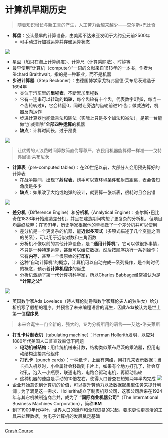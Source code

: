 # 计算机早期历史
>随着知识增长与新工具的产生，人工劳力会越来越少——查尔斯•巴比奇
* **算盘**：公认最早的计算设备，由美索不达米亚发明于大约公元前2500年
  * 可手动进行加减运算并存储运算状态

![](../images/算盘.png)
* 星盘（船只在海上计算纬度）、计算尺（计算乘除法）、时钟等
* 最早使用“计算机（computer）”一词的文献来自1613年的一本书，作者为Richard Braithwait，指的是一种职业，而不是机器
* **步进计算器**（Step Reckoner）：由德国博学家戈特弗里德·莱布尼茨建造于1694年
  * 类似于汽车里的**里程表**，不断累加里程数
  * 它有一连串可以转动的**齿轮**，每个齿轮有十个齿，代表数字0到9，每当一个齿轮转过9，它会转回0，同时让旁边的齿轮前进1个齿；做减法时，机器反向运作
  * 步进计算器也能做乘法和除法（实际上只是多个加法和减法），是第一台能做“加减乘除”**全部四种运算**的机器
  * **缺点**：计算时间长，过于昂贵

![](../images/步进计数器.png)
>让优秀的人浪费时间算数简直侮辱尊严，农民用机器能算得一样准——戈特弗里德·莱布尼茨
* **计算表**（pre-computed tables）：在20世纪以前，大部分人会用预先算好的计算表
  * 在战争期间，出现了**射程表**，炮手可以查环境条件和射击距离，表会告知角度是多少
  * **缺点**：如果改了大炮或炮弹的设计，就要算一张新表，很耗时且会出错

![](../images/射程表.jpeg)
* **差分机**（Difference Engine）和**分析机**（Analytical Engine）：查尔斯•巴比奇在1823年开始建造差分机，并且在建造期间构想了更复杂的分析机，但项目均最终放弃；在1991年，历史学家根据他的草稿做了一个差分机并可以使用
  * 差分机是一个更复杂的机器，能**近似多项式**（多项式描述了几个变量之间的关系），可以用于近似对数和三角函数
  * 分析机不像以前的其他计算设备，是 **“通用计算机”**，它可以做很多事情，不只是一种特定运算，甚至可以给它数据，然后按顺序执行一系列操作；它有**内存**，甚至一个很原始的**打印机**
  * 这种“自动计算机”的概念，计算机可以自动完成一系列操作，是个跨时代的概念，预示着**计算机程序**的诞生
  * 分析机激励了第一代计算机科学家，所以Charles Babbage经常被认为是 **“计算之父”**

![](../images/差分机.png)
* 英国数学家Ada Lovelace（诗人拜伦勋爵和数学家拜伦夫人的独生女）给分析机写了假想的程序，并预言了未来编程语言的诞生，因此Ada被认为是世上第一位**程序员**
>未来会诞生一门全新的，强大的，专为分析所用的语言——艾达•洛夫莱斯
* **打孔卡片制表机**（tabulating machine）：Herman Hollerith发明，以应对1880年代美国人口普查效率低下问题
  * **电动机械结构**：用传统机械来计数，结构类似莱布尼茨的乘法器，但用电动结构连接其他组件
  * **打孔卡**（punch cards）：一种纸卡，上面有网络，用打孔来表示数据；当卡插入机器时，小金属针会移动到卡片上，如果有个地方打孔了，针会穿过孔，泡入一小瓶汞，联通电路，电路会驱动电机，再驱动齿轮
  * 这种机器的速度是手动的10倍左右，使得人口普查在短短两年半内完成
![](../images/打孔卡片制表机.jpg)
* 企业开始意识到计算机的价值，可以提升劳动力以及数据密集型任务来提升利润；为了满足这一需求，Hollerith成立了制表机器公司，这家公司后来在1924年与其它机械制造商合并，成为了 **“国际商业机器公司”**（The International Business Machines Corporation），简称**IBM**
* 到了1900年代中叶，世界人口的爆炸和全球贸易的兴起，要求更快更灵活的工具来处理数据，为电子计算机的发展奠定基础
---
[Crash Course](https://www.bilibili.com/video/av21376839?from=search&seid=117744052507292533&spm_id_from=333.337.0.0)